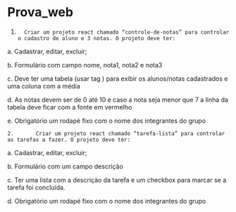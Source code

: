 # Prova_web


   1.       Criar um projeto react chamado “controle-de-notas” para controlar o cadastro de aluno e 3 notas. O projeto deve ter:

a.       Cadastrar, editar, excluir;

b.      Formulário com campo nome, nota1, nota2 e nota3

c.       Deve ter uma tabela (usar tag <table>) para exibir os alunos/notas cadastrados e uma coluna com a média

d.      As notas devem ser de 0 até 10 e caso a nota seja menor que 7 a linha da tabela deve ficar com a fonte em vermelho

e.      Obrigatório um rodapé fixo com o nome dos integrantes do grupo
  
    2.       Criar um projeto react chamado “tarefa-lista” para controlar as tarefas a fazer. O projeto deve ter:

a.       Cadastrar, editar, excluir;

b.      Formulário com um campo descrição

c.       Ter uma lista com a descrição da tarefa e um checkbox para marcar se a tarefa foi concluída.

d.      Obrigatório um rodapé fixo com o nome dos integrantes do grupo

